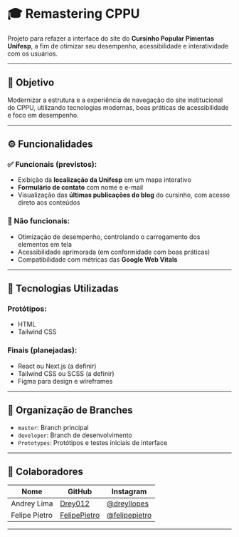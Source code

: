# 🎓 Remastering CPPU

Projeto para refazer a interface do site do **Cursinho Popular Pimentas Unifesp**, a fim de otimizar seu desempenho, acessibilidade e interatividade com os usuários.

---

## 📌 Objetivo

Modernizar a estrutura e a experiência de navegação do site institucional do CPPU, utilizando tecnologias modernas, boas práticas de acessibilidade e foco em desempenho.

---

## ⚙️ Funcionalidades

### ✅ Funcionais (previstos):
- Exibição da **localização da Unifesp** em um mapa interativo
- **Formulário de contato** com nome e e-mail
- Visualização das **últimas publicações do blog** do cursinho, com acesso direto aos conteúdos

### 🔧 Não funcionais:
- Otimização de desempenho, controlando o carregamento dos elementos em tela
- Acessibilidade aprimorada (em conformidade com boas práticas)
- Compatibilidade com métricas das **Google Web Vitals**

---

## 🧪 Tecnologias Utilizadas

### Protótipos:
- HTML
- Tailwind CSS

### Finais (planejadas):
- React ou Next.js (a definir)
- Tailwind CSS ou SCSS (a definir)
- Figma para design e wireframes

---

## 🌿 Organização de Branches

- `master`: Branch principal
- `developer`: Branch de desenvolvimento
- `Prototypes`: Protótipos e testes iniciais de interface

---

## 👥 Colaboradores

| Nome | GitHub | Instagram |
|------|--------|--------| 
| Andrey Lima | [Drey012](https://github.com/Drey012) | [@dreyllopes](https://www.instagram.com/dreyllopes/) |
| Felipe Pietro | [FelipePietro](https://github.com/FelipePietro) | [@felipepietro](https://www.instagram.com/felipepietro_o?igsh=MTJ2MDYzZ2RleWdrZQ==) |

---
